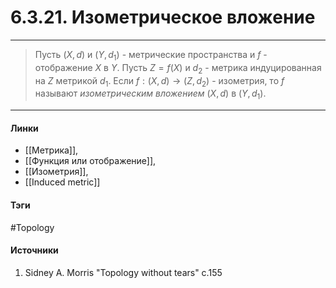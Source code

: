 # 6.3.21. Изометрическое вложение
***
>Пусть $(X,d)$ и $(Y,d_{1})$ - метрические пространства и $f$ - отображение $X$ в $Y$. Пусть $Z=f(X)$ и $d_{2}$ - метрика индуцированная на $Z$ метрикой $d_{1}$. Если $f:(X,d)\to(Z,d_{2})$ - изометрия, то $f$ называют *изометрическим вложением* $(X,d)$ в $(Y,d_{1})$.

***
#### Линки
- [[Метрика]],
- [[Функция или отображение]],
- [[Изометрия]],
- [[Induced metric]]
#### Тэги
 #Topology 
#### Источники
1. Sidney A. Morris "Topology without tears" с.155